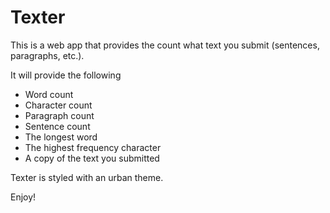 # Texter

This is a web app that provides the count what text you submit (sentences, paragraphs, etc.).

It will provide the following

* Word count
* Character count
* Paragraph count
* Sentence count
* The longest word
* The highest frequency character
* A copy of the text you submitted

Texter is styled with an urban theme.  

Enjoy!
